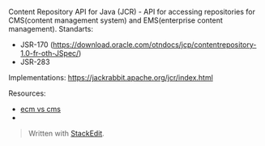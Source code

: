 Content Repository API for Java (JCR) - API for accessing repositories for CMS(content management system) and EMS(enterprise content management).
Standarts:

 - JSR-170 (https://download.oracle.com/otndocs/jcp/contentrepository-1.0-fr-oth-JSpec/)
 - JSR-283

Implementations:
https://jackrabbit.apache.org/jcr/index.html

Resources:

 - [ecm vs cms](https://www.aodocs.com/blog/ecm-vs-cms-difference)
 - 

> Written with [StackEdit](https://stackedit.io/).
<!--stackedit_data:
eyJoaXN0b3J5IjpbMTIxMjQ2OTI0OCwyMTEyNTIyMzksLTMwND
EwNTMwN119
-->